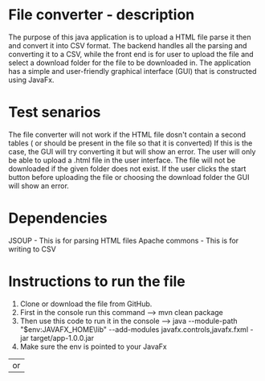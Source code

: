 # File converter - description

The purpose of this java application is to upload a HTML file parse it then and convert it into CSV format.
The backend handles all the parsing and converting it to a CSV, while the front end is for user to upload the file and select a download folder for the file to be downloaded in.
The application has a simple and user-friendly graphical interface (GUI) that is constructed using JavaFx.

# Test senarios 

The file converter will not work if the HTML file dosn't contain a second tables (<table> or <td> or <tr> should be present in the file so that it is converted)
If this is the case, the GUI will try converting it but will show an error.
The user will only be able to upload a .html file in the user interface.
The file will not be downloaded if the given folder does not exist.
If the user clicks the start button before uploading the file or choosing the download folder the GUI will show an error.

# Dependencies

JSOUP - This is for parsing HTML files
Apache commons - This is for writing to CSV

# Instructions to run the file

1. Clone or download the file from GitHub.
2. First in the console run this command --> mvn clean package
3. Then use this code to run it in the console --> java --module-path "$env:JAVAFX_HOME\lib" --add-modules javafx.controls,javafx.fxml -jar target/app-1.0.0.jar
4. Make sure the env is pointed to your JavaFx
